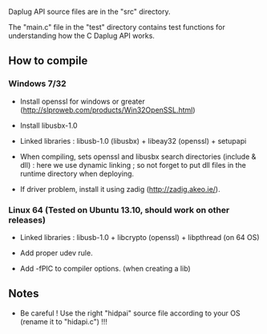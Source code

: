 Daplug API source files are in the "src" directory.

The "main.c" file in the "test" directory contains test functions for understanding how the C Daplug API works. 

## How to compile ##

### Windows 7/32 ###

- Install openssl for windows <Win32 OpenSSL v1.0.1f> or greater (http://slproweb.com/products/Win32OpenSSL.html)

- Install libusbx-1.0

- Linked libraries : libusb-1.0 (libusbx) + libeay32 (openssl) + setupapi

- When compiling, sets openssl and libusbx search directories (include & dll) : here we use dynamic linking ;
   so not forget to put dll files in the runtime directory when deploying.

- If driver problem, install it using zadig (http://zadig.akeo.ie/).

### Linux 64 (Tested on Ubuntu 13.10, should work on other releases) ###

- Linked libraries : libusb-1.0 + libcrypto (openssl) + libpthread (on 64 OS)

- Add proper udev rule.

- Add -fPIC to compiler options. (when creating a lib)

## Notes ##

- Be careful ! Use the right "hidpai" source file according to your OS (rename it to "hidapi.c") !!!
